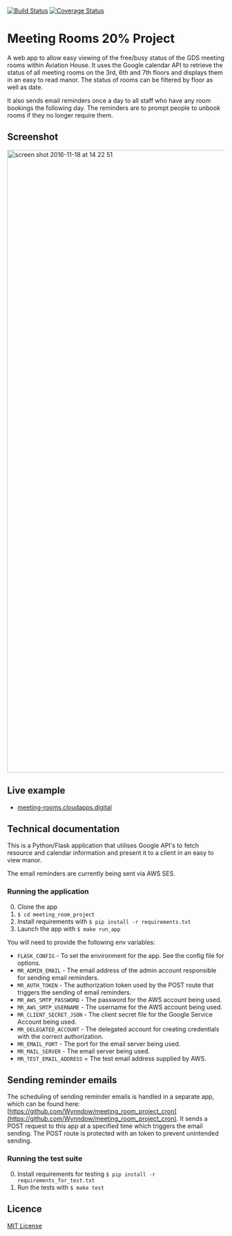 [![Build Status](https://travis-ci.org/Wynndow/meeting_room_project.svg?branch=master)](https://travis-ci.org/Wynndow/meeting_room_project)
[![Coverage Status](https://coveralls.io/repos/github/Wynndow/meeting_room_project/badge.svg?branch=master)](https://coveralls.io/github/Wynndow/meeting_room_project?branch=master)
# Meeting Rooms 20% Project

A web app to allow easy viewing of the free/busy status of the GDS meeting rooms within Aviation House. It uses the Google calendar API to retrieve the status of all meeting rooms on the 3rd, 6th and 7th floors and displays them in an easy to read manor. The status of rooms can be filtered by floor as well as date.

It also sends email reminders once a day to all staff who have any room bookings the following day. The reminders are to prompt people to unbook rooms if they no longer require them.

## Screenshot

<img width="1440" alt="screen shot 2016-11-18 at 14 22 51" src="https://cloud.githubusercontent.com/assets/13836290/20433213/9477032a-ad9a-11e6-9694-9739343103a7.png">


## Live example

- [meeting-rooms.cloudapps.digital](https://meeting-rooms.cloudapps.digital)

## Technical documentation

This is a Python/Flask application that utilises Google API's to fetch resource and calendar information and present it to a client in an easy to view manor.

The email reminders are currently being sent via AWS SES.

### Running the application

0. Clone the app
0. `$ cd meeting_room_project`
0. Install requirements with `$ pip install -r requirements.txt`
0. Launch the app with `$ make run_app`

You will need to provide the following env variables:

* `FLASK_CONFIG` - To set the environment for the app. See the config file for options.
* `MR_ADMIN_EMAIL` - The email address of the admin account responsible for sending email reminders.
* `MR_AUTH_TOKEN` - The authorization token used by the POST route that triggers the sending of email reminders.
* `MR_AWS_SMTP_PASSWORD` - The password for the AWS account being used.
* `MR_AWS_SMTP_USERNAME` - The username for the AWS account being used.
* `MR_CLIENT_SECRET_JSON` - The client secret file for the Google Service Account being used.
* `MR_DELEGATED_ACCOUNT` - The delegated account for creating credentials with the correct authorization.
* `MR_EMAIL_PORT` - The port for the email server being used.
* `MR_MAIL_SERVER` - The email server being used.
* `MR_TEST_EMAIL_ADDRESS` = The test email address supplied by AWS.

## Sending reminder emails

The scheduling of sending reminder emails is handled in a separate app, which can be found here: [https://github.com/Wynndow/meeting_room_project_cron](https://github.com/Wynndow/meeting_room_project_cron).
It sends a POST request to this app at a specified time which triggers the email sending. The POST route is protected with an token to prevent unintended sending.

### Running the test suite

0. Install requirements for testing `$ pip install -r requirements_for_test.txt`
0. Run the tests with `$ make test`

## Licence

[MIT License](LICENCE)
